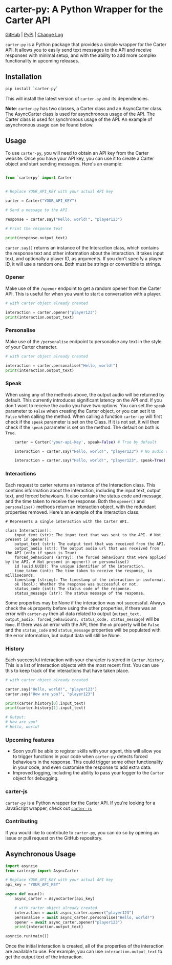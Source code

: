 # carter-py: A Python Wrapper for the Carter API

[GitHub](https://github.com/LazyLyrics/carter-py) | [PyPI](https://pypi.org/project/carter-py/) | [Change Log](https://github.com/LazyLyrics/carter-py/blob/main/CHANGELOG.md)

`carter-py` is a Python package that provides a simple wrapper for the Carter API. It allows you to easily send text messages to the API and receive responses with minimal setup, and with the ability to add more complex functionality in upcoming releases.

## Installation

```bash
pip install `carter-py`
```

This will install the latest version of `carter-py` and its dependencies.

**Note**: `carter-py` has two classes, a Carter class and an AsyncCarter class. The AsyncCarter class is used for asynchronous usage of the API. The Carter class is used for synchronous usage of the API. An example of asynchronous usage can be found below.

## Usage

To use `carter-py`, you will need to obtain an API key from the Carter website. Once you have your API key, you can use it to create a Carter object and start sending messages. Here's an example:

```python

from `carterpy` import Carter


# Replace YOUR_API_KEY with your actual API key

carter = Carter("YOUR_API_KEY")

# Send a message to the API

response = carter.say("Hello, world!", "player123")

# Print the response text

print(response.output_text)

```

`carter.say()` returns an instance of the Interaction class, which contains the response text and other information about the interaction. It takes input text, and optionally a player ID, as arguments. If you don't specify a player ID, it will use a random one. Both must be strings or convertible to strings.

### Opener

Make use of the `/opener` endpoint to get a random opener from the Carter API. This is useful for when you want to start a conversation with a player.

```python
# with carter object already created

interaction = carter.opener("player123")
print(interaction.output_text)
```

### Personalise

Make use of the `/personalise` endpoint to personalise any text in the style of your Carter character.

```python
# with carter object already created

interaction = carter.personalise("Hello, world!")
print(interaction.output_text)
```

### Speak

When using any of the methods above, the output audio will be returned by default. This currently introduces significant latency on the API end. If you don't want to receive the audio you have two options. You can set the `speak` parameter to `False` when creating the Carter object, or you can set it to `False` when calling the method. When calling a function `carter-py` will first check if the `speak` parameter is set on the Class. If it is not set, it will then check if the `speak` parameter is set on the method. The default on both is `True`.

```python
    carter = Carter('your-api-key', speak=False) # True by default

    interaction = carter.say("Hello, world!", "player123") # No audio will be returned, because you have not overridden the default on the class

    interaction = carter.say("Hello, world!", "player123", speak=True) # Audio will be returned, because you have overridden the default on the class
```

### Interactions

Each request to carter returns an instance of the Interaction class. This contains information about the interaction, including the input text, output text, and forced behaviours. It also contains the status code and message, and the time taken to receive the response. Both the `opener()` and `personalise()` methods return an Interaction object, with the redundant properties removed. Here's an example of the Interaction class:

```text
# Represents a single interaction with the Carter API.

class Interaction():
    input_text (str): The input text that was sent to the API. # Not present in opener()
    output_text (str): The output text that was received from the API.
    output_audio (str): The output audio url that was received from the API (only if speak is True)
    forced_behaviours (array): The forced behaviours that were applied by the API. # Not present in opener() or personalise()
    id (uuid.UUID): The unique identifier of the interaction.
    time_taken (int): The time taken to receive the response, in milliseconds.
    timestamp (string): The timestamp of the interaction in isoformat.
    ok (bool): Whether the response was successful or not.
    status_code (int): The status code of the response.
    status_message (str): The status message of the response.
```

Some properties may be None if the interaction was not successful. Always check the `ok` property before using the other properties, if there was an error with `carter-py` then all data related to output (`output_text, output_audio, forced_behaviours, status_code, status_message`) will be `None`. If there was an error with the API, then the `ok` property will be `False` and the `status_code` and `status_message` properties will be populated with the error information, but output data will still be None.

### History

Each successful interaction with your character is stored in `Carter.history`. This is a list of Interaction objects with the most recent first. You can use this to keep track of the interactions that have taken place.

```python
# with carter object already created

carter.say("Hello, world!", "player123")
carter.say("How are you?", "player123")

print(carter.history[0].input_text)
print(carter.history[1].input_text)

# Output:
# How are you?
# Hello, world!
```

### Upcoming features

- Soon you'll be able to register skills with your agent, this will allow you to trigger functions in your code when `carter-py` detects forced behaviours in the response. This could trigger some other functionality in your code, and even customise the response to add extra data.
- Improved logging, including the ability to pass your logger to the `Carter` object for debugging.

### carter-js

`carter-py` is a Python wrapper for the Carter API. If you're looking for a JavaScript wrapper, check out [`carter-js`](https://github.com/LazyLyrics/carter-js)

### Contributing

If you would like to contribute to `carter-py`, you can do so by opening an issue or pull request on the GitHub repository.

## Asynchronous Usage

```python
import asyncio
from carterpy import AsyncCarter

# Replace YOUR_API_KEY with your actual API key
api_key = "YOUR_API_KEY"

async def main():
    async_carter = AsyncCarter(api_key)

    # with carter object already created
    interaction = await async_carter.opener("player123")
    personalise = await async_carter.personalise("Hello, world!")
    opener = await async_carter.opener("player123")
    print(interaction.output_text)

asyncio.run(main())
```

Once the initial interaction is created, all of the properties of the interaction are available to use. For example, you can use `interaction.output_text` to get the output text of the interaction.
